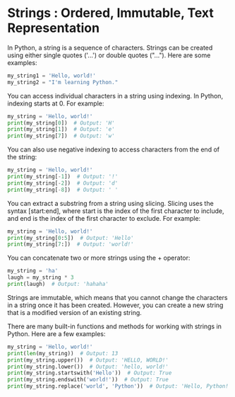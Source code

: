 # Strings : Ordered, Immutable, Text Representation

In Python, a string is a sequence of characters. Strings can be created using either single quotes ('...') or double quotes ("..."). Here are some examples:

```python
my_string1 = 'Hello, world!'
my_string2 = "I'm learning Python."
```

You can access individual characters in a string using indexing. In Python, indexing starts at 0. For example:

```python
my_string = 'Hello, world!'
print(my_string[0])  # Output: 'H'
print(my_string[1])  # Output: 'e'
print(my_string[7])  # Output: 'w'
```

You can also use negative indexing to access characters from the end of the string:

```python
my_string = 'Hello, world!'
print(my_string[-1])  # Output: '!'
print(my_string[-2])  # Output: 'd'
print(my_string[-8])  # Output: ' '
```

You can extract a substring from a string using slicing. Slicing uses the syntax [start:end], where start is the index of the first character to include, and end is the index of the first character to exclude. For example:

```python
my_string = 'Hello, world!'
print(my_string[0:5])  # Output: 'Hello'
print(my_string[7:])  # Output: 'world!'
```

You can concatenate two or more strings using the + operator:

```python
my_string = 'ha'
laugh = my_string * 3
print(laugh)  # Output: 'hahaha'
```

Strings are immutable, which means that you cannot change the characters in a string once it has been created. However, you can create a new string that is a modified version of an existing string.

There are many built-in functions and methods for working with strings in Python. Here are a few examples:

```python
my_string = 'Hello, world!'
print(len(my_string))  # Output: 13
print(my_string.upper())  # Output: 'HELLO, WORLD!'
print(my_string.lower())  # Output: 'hello, world!'
print(my_string.startswith('Hello'))  # Output: True
print(my_string.endswith('world!'))  # Output: True
print(my_string.replace('world', 'Python'))  # Output: 'Hello, Python!'
```
